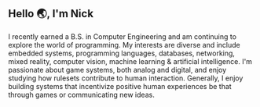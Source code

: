 ## Hello 🌏, I'm Nick

I recently earned a B.S. in Computer Engineering and am continuing to explore the world of programming. My interests are diverse and include embedded systems, programming languages, databases, networking, mixed reality, computer vision, machine learning & artificial intelligence. I'm passionate about game systems, both analog and digital, and enjoy studying how rulesets contribute to human interaction. Generally, I enjoy building systems that incentivize positive human experiences be that through games or communicating new ideas.

<!--
**nicpatlan/nicpatlan** is a ✨ _special_ ✨ repository because its `README.md` (this file) appears on your GitHub profile.

Here are some ideas to get you started:

- 🔭 I’m currently working on ...
- 🌱 I’m currently learning ...
- 👯 I’m looking to collaborate on ...
- 🤔 I’m looking for help with ...
- 💬 Ask me about ...
- 📫 How to reach me: ...
- 😄 Pronouns: ...
- ⚡ Fun fact: ...
-->
